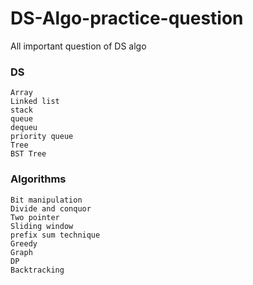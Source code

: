 # DS-Algo-practice-question
All important question of DS algo
### DS
```
Array
Linked list
stack
queue
dequeu
priority queue
Tree
BST Tree

````
### Algorithms
```
Bit manipulation
Divide and conquor
Two pointer
Sliding window
prefix sum technique
Greedy
Graph
DP
Backtracking

```

